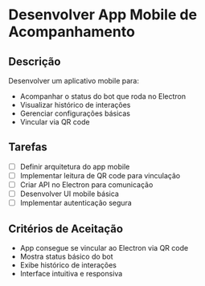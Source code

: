 # Desenvolver App Mobile de Acompanhamento

## Descrição

Desenvolver um aplicativo mobile para:

- Acompanhar o status do bot que roda no Electron
- Visualizar histórico de interações
- Gerenciar configurações básicas
- Vincular via QR code

## Tarefas

- [ ] Definir arquitetura do app mobile
- [ ] Implementar leitura de QR code para vinculação
- [ ] Criar API no Electron para comunicação
- [ ] Desenvolver UI mobile básica
- [ ] Implementar autenticação segura

## Critérios de Aceitação

- App consegue se vincular ao Electron via QR code
- Mostra status básico do bot
- Exibe histórico de interações
- Interface intuitiva e responsiva
